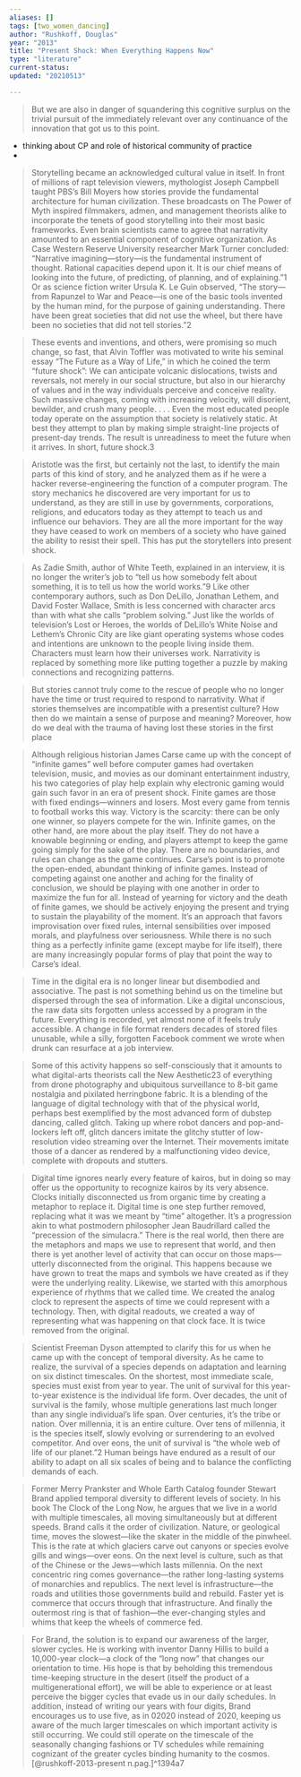 ```yaml
---
aliases: []
tags: [two_women_dancing]
author: "Rushkoff, Douglas"
year: "2013"
title: "Present Shock: When Everything Happens Now"
type: "literature"
current-status: 
updated: "20210513"

---
```


>But we are also in danger of squandering this cognitive surplus on the trivial pursuit of the immediately relevant over any continuance of the innovation that got us to this point.

- thinking about CP and role of historical community of practice 
- 



>Storytelling became an acknowledged cultural value in itself. In front of millions of rapt television viewers, mythologist Joseph Campbell taught PBS’s Bill Moyers how stories provide the fundamental architecture for human civilization. These broadcasts on The Power of Myth inspired filmmakers, admen, and management theorists alike to incorporate the tenets of good storytelling into their most basic frameworks. Even brain scientists came to agree that narrativity amounted to an essential component of cognitive organization. As Case Western Reserve University researcher Mark Turner concluded: “Narrative imagining—story—is the fundamental instrument of thought. Rational capacities depend upon it. It is our chief means of looking into the future, of predicting, of planning, and of explaining.”1 Or as science fiction writer Ursula K. Le Guin observed, “The story—from Rapunzel to War and Peace—is one of the basic tools invented by the human mind, for the purpose of gaining understanding. There have been great societies that did not use the wheel, but there have been no societies that did not tell stories.”2

>These events and inventions, and others, were promising so much change, so fast, that Alvin Toffler was motivated to write his seminal essay “The Future as a Way of Life,” in which he coined the term “future shock”:
We can anticipate volcanic dislocations, twists and reversals, not merely in our social structure, but also in our hierarchy of values and in the way individuals perceive and conceive reality. Such massive changes, coming with increasing velocity, will disorient, bewilder, and crush many people. . . . Even the most educated people today operate on the assumption that society is relatively static. At best they attempt to plan by making simple straight-line projects of present-day trends. The result is unreadiness to meet the future when it arrives. In short, future shock.3

>Aristotle was the first, but certainly not the last, to identify the main parts of this kind of story, and he analyzed them as if he were a hacker reverse-engineering the function of a computer program. The story mechanics he discovered are very important for us to understand, as they are still in use by governments, corporations, religions, and educators today as they attempt to teach us and influence our behaviors. They are all the more important for the way they have ceased to work on members of a society who have gained the ability to resist their spell. This has put the storytellers into present shock.

>As Zadie Smith, author of White Teeth, explained in an interview, it is no longer the writer’s job to “tell us how somebody felt about something, it is to tell us how the world works.”9 Like other contemporary authors, such as Don DeLillo, Jonathan Lethem, and David Foster Wallace, Smith is less concerned with character arcs than with what she calls “problem solving.” Just like the worlds of television’s Lost or Heroes, the worlds of DeLillo’s White Noise and Lethem’s Chronic City are like giant operating systems whose codes and intentions are unknown to the people living inside them. Characters must learn how their universes work. Narrativity is replaced by something more like putting together a puzzle by making connections and recognizing patterns.

>But stories cannot truly come to the rescue of people who no longer have the time or trust required to respond to narrativity. What if stories themselves are incompatible with a presentist culture? How then do we maintain a sense of purpose and meaning? Moreover, how do we deal with the trauma of having lost these stories in the first place

>Although religious historian James Carse came up with the concept of “infinite games” well before computer games had overtaken television, music, and movies as our dominant entertainment industry, his two categories of play help explain why electronic gaming would gain such favor in an era of present shock. Finite games are those with fixed endings—winners and losers. Most every game from tennis to football works this way. Victory is the scarcity: there can be only one winner, so players compete for the win. Infinite games, on the other hand, are more about the play itself. They do not have a knowable beginning or ending, and players attempt to keep the game going simply for the sake of the play. There are no boundaries, and rules can change as the game continues. Carse’s point is to promote the open-ended, abundant thinking of infinite games. Instead of competing against one another and aching for the finality of conclusion, we should be playing with one another in order to maximize the fun for all. Instead of yearning for victory and the death of finite games, we should be actively enjoying the present and trying to sustain the playability of the moment. It’s an approach that favors improvisation over fixed rules, internal sensibilities over imposed morals, and playfulness over seriousness.
While there is no such thing as a perfectly infinite game (except maybe for life itself), there are many increasingly popular forms of play that point the way to Carse’s ideal. 

>Time in the digital era is no longer linear but disembodied and associative. The past is not something behind us on the timeline but dispersed through the sea of information. Like a digital unconscious, the raw data sits forgotten unless accessed by a program in the future. Everything is recorded, yet almost none of it feels truly accessible. A change in file format renders decades of stored files unusable, while a silly, forgotten Facebook comment we wrote when drunk can resurface at a job interview.

>Some of this activity happens so self-consciously that it amounts to what digital-arts theorists call the New Aesthetic23 of everything from drone photography and ubiquitous surveillance to 8-bit game nostalgia and pixilated herringbone fabric. It is a blending of the language of digital technology with that of the physical world, perhaps best exemplified by the most advanced form of dubstep dancing, called glitch. Taking up where robot dancers and pop-and-lockers left off, glitch dancers imitate the glitchy stutter of low-resolution video streaming over the Internet. Their movements imitate those of a dancer as rendered by a malfunctioning video device, complete with dropouts and stutters.

>Digital time ignores nearly every feature of kairos, but in doing so may offer us the opportunity to recognize kairos by its very absence. Clocks initially disconnected us from organic time by creating a metaphor to replace it. Digital time is one step further removed, replacing what it was we meant by “time” altogether. It’s a progression akin to what postmodern philosopher Jean Baudrillard called the “precession of the simulacra.” There is the real world, then there are the metaphors and maps we use to represent that world, and then there is yet another level of activity that can occur on those maps—utterly disconnected from the original. This happens because we have grown to treat the maps and symbols we have created as if they were the underlying reality. Likewise, we started with this amorphous experience of rhythms that we called time. We created the analog clock to represent the aspects of time we could represent with a technology. Then, with digital readouts, we created a way of representing what was happening on that clock face. It is twice removed from the original.

>Scientist Freeman Dyson attempted to clarify this for us when he came up with the concept of temporal diversity. As he came to realize, the survival of a species depends on adaptation and learning on six distinct timescales. On the shortest, most immediate scale, species must exist from year to year. The unit of survival for this year-to-year existence is the individual life form. Over decades, the unit of survival is the family, whose multiple generations last much longer than any single individual’s life span. Over centuries, it’s the tribe or nation. Over millennia, it is an entire culture. Over tens of millennia, it is the species itself, slowly evolving or surrendering to an evolved competitor. And over eons, the unit of survival is “the whole web of life of our planet.”2 Human beings have endured as a result of our ability to adapt on all six scales of being and to balance the conflicting demands of each.


>Former Merry Prankster and Whole Earth Catalog founder Stewart Brand applied temporal diversity to different levels of society. In his book The Clock of the Long Now, he argues that we live in a world with multiple timescales, all moving simultaneously but at different speeds. Brand calls it the order of civilization. Nature, or geological time, moves the slowest—like the skater in the middle of the pinwheel. This is the rate at which glaciers carve out canyons or species evolve gills and wings—over eons. On the next level is culture, such as that of the Chinese or the Jews—which lasts millennia. On the next concentric ring comes governance—the rather long-lasting systems of monarchies and republics. The next level is infrastructure—the roads and utilities those governments build and rebuild. Faster yet is commerce that occurs through that infrastructure. And finally the outermost ring is that of fashion—the ever-changing styles and whims that keep the wheels of commerce fed.

>For Brand, the solution is to expand our awareness of the larger, slower cycles. He is working with inventor Danny Hillis to build a 10,000-year clock—a clock of the “long now” that changes our orientation to time. His hope is that by beholding this tremendous time-keeping structure in the desert (itself the product of a multigenerational effort), we will be able to experience or at least perceive the bigger cycles that evade us in our daily schedules. In addition, instead of writing our years with four digits, Brand encourages us to use five, as in 02020 instead of 2020, keeping us aware of the much larger timescales on which important activity is still occurring. We could still operate on the timescale of the seasonally changing fashions or TV schedules while remaining cognizant of the greater cycles binding humanity to the cosmos.[@rushkoff-2013-present n.pag.]^1394a7


